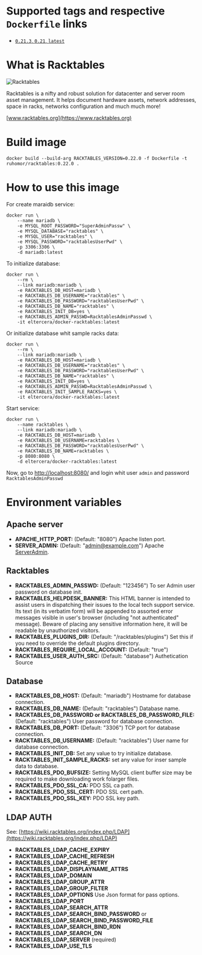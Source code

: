 # Supported tags and respective `Dockerfile` links

- [`0.21.3`, `0.21`, `latest`](https://github.com/eltercera/docker-racktables/blob/master/Dockerfile)

# What is Racktables

![Racktables](https://www.racktables.org/img/logo.png)

Racktables is a nifty and robust solution for datacenter and server room asset management. It helps document hardware assets, network addresses, space in racks, networks configuration and much much more!

[www.racktables.org](https://www.racktables.org)

# Build image
```
docker build --build-arg RACKTABLES_VERSION=0.22.0 -f Dockerfile -t ruhomor/racktables:0.22.0 .
```

# How to use this image

For create maraidb service:

```
docker run \
    --name mariadb \
    -e MYSQL_ROOT_PASSWORD="SuperAdminPassw" \
    -e MYSQL_DATABASE="racktables" \
    -e MYSQL_USER="racktables" \
    -e MYSQL_PASSWORD="racktablesUserPwd" \
    -p 3306:3306 \
    -d mariadb:latest
```

To initialize database:

```
docker run \
    --rm \
    --link mariadb:mariadb \
    -e RACKTABLES_DB_HOST=mariadb \
    -e RACKTABLES_DB_USERNAME="racktables" \
    -e RACKTABLES_DB_PASSWORD="racktablesUserPwd" \
    -e RACKTABLES_DB_NAME="racktables" \
    -e RACKTABLES_INIT_DB=yes \
    -e RACKTABLES_ADMIN_PASSWD=RacktablesAdminPasswd \
    -it eltercera/docker-racktables:latest
```

Or initialize database whit sample racks data:

```
docker run \
    --rm \
    --link mariadb:mariadb \
    -e RACKTABLES_DB_HOST=mariadb \
    -e RACKTABLES_DB_USERNAME="racktables" \
    -e RACKTABLES_DB_PASSWORD="racktablesUserPwd" \
    -e RACKTABLES_DB_NAME="racktables" \
    -e RACKTABLES_INIT_DB=yes \
    -e RACKTABLES_ADMIN_PASSWD=RacktablesAdminPasswd \
    -e RACKTABLES_INIT_SAMPLE_RACKS=yes \
    -it eltercera/docker-racktables:latest
```

Start service:

```
docker run \
    --name racktables \
    --link mariadb:mariadb \
    -e RACKTABLES_DB_HOST=mariadb \
    -e RACKTABLES_DB_USERNAME=racktables \
    -e RACKTABLES_DB_PASSWORD="racktablesUserPwd" \
    -e RACKTABLES_DB_NAME=racktables \
    -p 8080:8080 \
    -d eltercera/docker-racktables:latest
```

Now, go to [http://localhost:8080/](http://localhost:8080/) and login whit user `admin` and password `RacktablesAdminPasswd`

# Environment variables

## Apache server

* **APACHE_HTTP_PORT:** (Default: "8080") Apache listen port.
* **SERVER_ADMIN:** (Default: "admin@example.com") Apache [ServerAdmin](https://httpd.apache.org/docs/2.4/de/mod/core.html#serveradmin).

## Racktables

* **RACKTABLES_ADMIN_PASSWD:** (Default: "123456") To ser Admin user password on database init.
* **RACKTABLES_HELPDESK_BANNER:** This HTML banner is intended to assist users in dispatching their issues to the local tech support service. Its text (in its verbatim form) will be appended to assorted error messages visible in user's browser (including "not authenticated" message). Beware of placing any sensitive information here, it will be readable by unauthorized visitors.
* **RACKTABLES_PLUGINS_DIR:** (Default: "/racktables/plugins") Set this if you need to override the default plugins directory.
* **RACKTABLES_REQUIRE_LOCAL_ACCOUNT:** (Default: "true")
* **RACKTABLES_USER_AUTH_SRC:** (Default: "database") Authetication Source

## Database

* **RACKTABLES_DB_HOST:** (Default: "mariadb") Hostname for database connection.
* **RACKTABLES_DB_NAME:** (Default: "racktables") Database name.
* **RACKTABLES_DB_PASSWORD or RACKTABLES_DB_PASSWORD_FILE:** (Default: "racktables") User password for database connection.
* **RACKTABLES_DB_PORT:** (Default: "3306") TCP port for database connection.
* **RACKTABLES_DB_USERNAME:** (Default: "racktables") User name for database connection.
* **RACKTABLES_INIT_DB:** Set any value to try initialize database.
* **RACKTABLES_INIT_SAMPLE_RACKS:** set any value for inser sample data to  database.
* **RACKTABLES_PDO_BUFSIZE:** Setting MySQL client buffer size may be required to make downloading work folarger files.
* **RACKTABLES_PDO_SSL_CA:** PDO SSL ca path.
* **RACKTABLES_PDO_SSL_CERT:** PDO SSL cert path.
* **RACKTABLES_PDO_SSL_KEY:** PDO SSL key path.

## LDAP AUTH

See: [https://wiki.racktables.org/index.php/LDAP](https://wiki.racktables.org/index.php/LDAP)

* **RACKTABLES_LDAP_CACHE_EXPIRY**
* **RACKTABLES_LDAP_CACHE_REFRESH**
* **RACKTABLES_LDAP_CACHE_RETRY**
* **RACKTABLES_LDAP_DISPLAYNAME_ATTRS**
* **RACKTABLES_LDAP_DOMAIN**
* **RACKTABLES_LDAP_GROUP_ATTR**
* **RACKTABLES_LDAP_GROUP_FILTER**
* **RACKTABLES_LDAP_OPTIONS** Use Json format for pass options.
* **RACKTABLES_LDAP_PORT**
* **RACKTABLES_LDAP_SEARCH_ATTR**
* **RACKTABLES_LDAP_SEARCH_BIND_PASSWORD** or **RACKTABLES_LDAP_SEARCH_BIND_PASSWORD_FILE**
* **RACKTABLES_LDAP_SEARCH_BIND_RDN**
* **RACKTABLES_LDAP_SEARCH_DN**
* **RACKTABLES_LDAP_SERVER** (required)
* **RACKTABLES_LDAP_USE_TLS**
